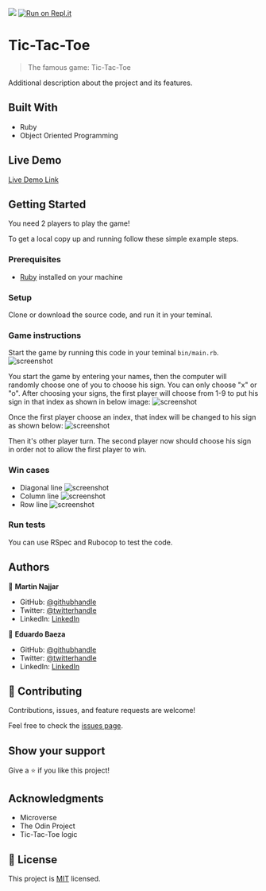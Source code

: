 ![](https://img.shields.io/badge/Microverse-blueviolet)
[![Run on Repl.it](https://repl.it/badge/github/edxco/tic-tac-toe)](https://repl.it/github/edxco/tic-tac-toe)
# Tic-Tac-Toe

> The famous game: Tic-Tac-Toe

Additional description about the project and its features.

## Built With

- Ruby
- Object Oriented Programming

## Live Demo

[Live Demo Link](https://repl.it/github/edxco/tic-tac-toe)


## Getting Started
 You need 2 players to play the game!


To get a local copy up and running follow these simple example steps.

### Prerequisites
- [Ruby](https://www.ruby-lang.org/en/downloads/) installed on your machine

### Setup
Clone or download the source code, and run it in your teminal.

### Game instructions
Start the game by running this code in your teminal `bin/main.rb`.
![screenshot](https://github.com/edxco/tic-tac-toe/blob/readme_game_instructions/images/modi5.jpg)

You start the game by entering your names, then the computer will randomly choose one of you to choose his sign. You can only choose "x" or "o".
After choosing your signs, the first player will choose from 1-9 to put his sign in that index as shown in below image:
![screenshot](https://github.com/edxco/tic-tac-toe/blob/readme_game_instructions/images/modi4.jpg)

Once the first player choose an index, that index will be changed to his sign as shown below:
![screenshot](https://github.com/edxco/tic-tac-toe/blob/readme_game_instructions/images/modi4.jpg)

Then it's other player turn. The second player now should choose his sign in order not to allow the first player to win.

### Win cases
- Diagonal line
![screenshot](https://github.com/edxco/tic-tac-toe/blob/readme_game_instructions/images/modi3.jpg)
- Column line
![screenshot](https://github.com/edxco/tic-tac-toe/blob/readme_game_instructions/images/modi2.jpg)
- Row line
![screenshot](https://github.com/edxco/tic-tac-toe/blob/readme_game_instructions/images/modi1.jpg)

### Run tests
You can use RSpec and Rubocop to test the code.


## Authors

👤 **Martin Najjar**

- GitHub: [@githubhandle](https://github.com/martinnajjar12/)
- Twitter: [@twitterhandle](https://twitter.com/martin_najjar/)
- LinkedIn: [LinkedIn](https://linkedin.com/in/martinnajjar12/)

👤 **Eduardo Baeza**

- GitHub: [@githubhandle](https://github.com/edxco/)
- Twitter: [@twitterhandle](https://twitter.com/lalo_nbc/)
- LinkedIn: [LinkedIn](https://www.linkedin.com/in/eduardo-n-baeza/)

## 🤝 Contributing

Contributions, issues, and feature requests are welcome!

Feel free to check the [issues page](https://github.com/edxco/tic-tac-toe/issues).

## Show your support

Give a ⭐️ if you like this project!

## Acknowledgments

- Microverse
- The Odin Project
- Tic-Tac-Toe logic

## 📝 License

This project is [MIT](https://github.com/edxco/tic-tac-toe/blob/master/LICENSE) licensed.
